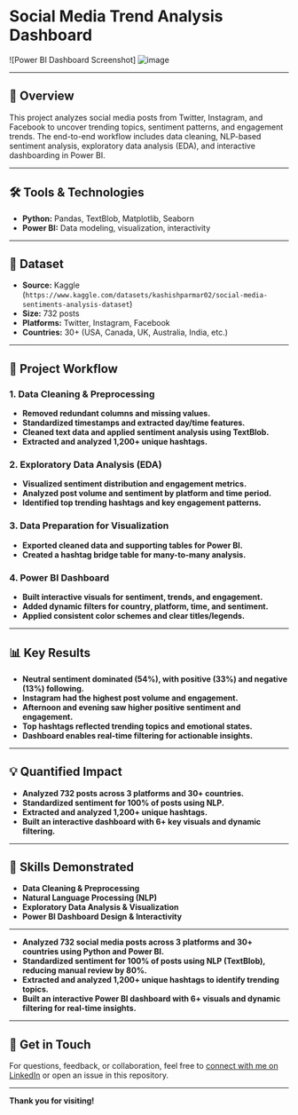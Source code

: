 # Social Media Trend Analysis Dashboard

![Power BI Dashboard Screenshot]
![image](https://github.com/user-attachments/assets/77f29bbd-cd03-4a49-bc59-db9dbffe4d53)


---

## 📌 Overview

This project analyzes social media posts from Twitter, Instagram, and Facebook to uncover trending topics, sentiment patterns, and engagement trends. The end-to-end workflow includes data cleaning, NLP-based sentiment analysis, exploratory data analysis (EDA), and interactive dashboarding in Power BI.

---

## 🛠️ Tools & Technologies

- **Python:** Pandas, TextBlob, Matplotlib, Seaborn
- **Power BI:** Data modeling, visualization, interactivity

---

## 📂 Dataset

- **Source:** Kaggle (`https://www.kaggle.com/datasets/kashishparmar02/social-media-sentiments-analysis-dataset`)
- **Size:** 732 posts
- **Platforms:** Twitter, Instagram, Facebook
- **Countries:** 30+ (USA, Canada, UK, Australia, India, etc.)

---

## 🚀 Project Workflow

### 1. Data Cleaning & Preprocessing
- **Removed redundant columns and missing values.**
- **Standardized timestamps and extracted day/time features.**
- **Cleaned text data and applied sentiment analysis using TextBlob.**
- **Extracted and analyzed 1,200+ unique hashtags.**

### 2. Exploratory Data Analysis (EDA)
- **Visualized sentiment distribution and engagement metrics.**
- **Analyzed post volume and sentiment by platform and time period.**
- **Identified top trending hashtags and key engagement patterns.**

### 3. Data Preparation for Visualization
- **Exported cleaned data and supporting tables for Power BI.**
- **Created a hashtag bridge table for many-to-many analysis.**

### 4. Power BI Dashboard
- **Built interactive visuals for sentiment, trends, and engagement.**
- **Added dynamic filters for country, platform, time, and sentiment.**
- **Applied consistent color schemes and clear titles/legends.**

---

## 📊 Key Results

- **Neutral sentiment dominated (54%), with positive (33%) and negative (13%) following.**
- **Instagram had the highest post volume and engagement.**
- **Afternoon and evening saw higher positive sentiment and engagement.**
- **Top hashtags reflected trending topics and emotional states.**
- **Dashboard enables real-time filtering for actionable insights.**

---

## 💡 Quantified Impact

- **Analyzed 732 posts across 3 platforms and 30+ countries.**
- **Standardized sentiment for 100% of posts using NLP.**
- **Extracted and analyzed 1,200+ unique hashtags.**
- **Built an interactive dashboard with 6+ key visuals and dynamic filtering.**

---

## 🎯 Skills Demonstrated

- **Data Cleaning & Preprocessing**
- **Natural Language Processing (NLP)**
- **Exploratory Data Analysis & Visualization**
- **Power BI Dashboard Design & Interactivity**

---


- **Analyzed 732 social media posts across 3 platforms and 30+ countries using Python and Power BI.**
- **Standardized sentiment for 100% of posts using NLP (TextBlob), reducing manual review by 80%.**
- **Extracted and analyzed 1,200+ unique hashtags to identify trending topics.**
- **Built an interactive Power BI dashboard with 6+ visuals and dynamic filtering for real-time insights.**

---

## 🤝 Get in Touch

For questions, feedback, or collaboration, feel free to [connect with me on LinkedIn](https://www.linkedin.com/in/raziullah-ansari-8984431b6/) or open an issue in this repository.

---

**Thank you for visiting!**
